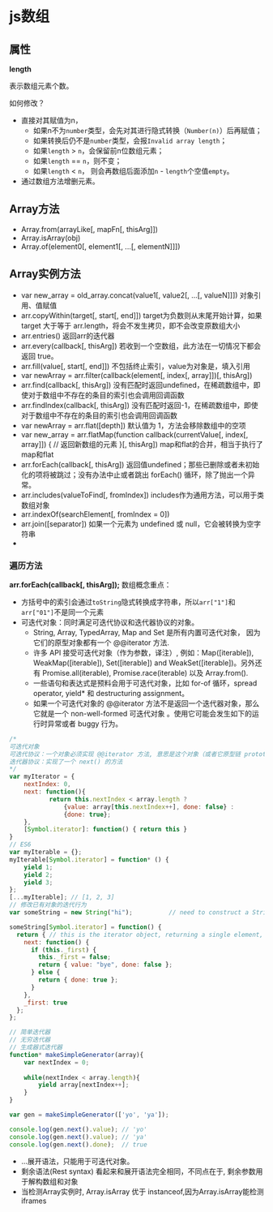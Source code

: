 # js数组
## 属性
**length**

表示数组元素个数。

如何修改？
- 直接对其赋值为n，
  - 如果n不为`number`类型，会先对其进行隐式转换（`Number(n)`）后再赋值；
  - 如果转换后仍不是`number`类型，会报`Invalid array length`；
  - 如果`length` > `n`，会保留前n位数组元素；
  - 如果`length` == `n`，则不变；
  - 如果`length` < `n`， 则会再数组后面添加`n` - `length`个空值`empty`。
- 通过数组方法增删元素。

## Array方法
- Array.from(arrayLike[, mapFn[, thisArg]])
- Array.isArray(obj)
- Array.of(element0[, element1[, ...[, elementN]]])
## Array实例方法
- var new_array = old_array.concat(value1[, value2[, ...[, valueN]]]) 对象引用、值赋值
- arr.copyWithin(target[, start[, end]]) target为负数则从末尾开始计算，如果 target 大于等于 arr.length，将会不发生拷贝，即不会改变原数组大小
- arr.entries() 返回arr的迭代器
- arr.every(callback[, thisArg]) 若收到一个空数组，此方法在一切情况下都会返回 true。
- arr.fill(value[, start[, end]]) 不包括终止索引，value为对象是，填入引用
- var newArray = arr.filter(callback(element[, index[, array]])[, thisArg])
- arr.find(callback[, thisArg]) 没有匹配时返回undefined，在稀疏数组中，即使对于数组中不存在的条目的索引也会调用回调函数
- arr.findIndex(callback[, thisArg]) 没有匹配时返回-1，在稀疏数组中，即使对于数组中不存在的条目的索引也会调用回调函数
- var newArray = arr.flat([depth]) 默认值为 1，方法会移除数组中的空项
- var new_array = arr.flatMap(function callback(currentValue[, index[, array]]) {
    // 返回新数组的元素
}[, thisArg]) map和flat的合并，相当于执行了map和flat
- arr.forEach(callback[, thisArg]) 返回值undefined；那些已删除或者未初始化的项将被跳过；没有办法中止或者跳出 forEach() 循环，除了抛出一个异常。
- arr.includes(valueToFind[, fromIndex]) includes作为通用方法，可以用于类数组对象
- arr.indexOf(searchElement[, fromIndex = 0])
- arr.join([separator]) 如果一个元素为 undefined 或 null，它会被转换为空字符串
- 
### 遍历方法
**arr.forEach(callback[, thisArg]);**
数组概念重点：
- 方括号中的索引会通过`toString`隐式转换成字符串，所以`arr["1"]`和`arr["01"]`不是同一个元素
- 可迭代对象：同时满足可迭代协议和迭代器协议的对象。
  - String, Array, TypedArray, Map and Set 是所有内置可迭代对象， 因为它们的原型对象都有一个 @@iterator 方法. 
  - 许多 API 接受可迭代对象（作为参数，译注）, 例如：Map([iterable]), WeakMap([iterable]), Set([iterable]) and WeakSet([iterable])。另外还有 Promise.all(iterable), Promise.race(iterable) 以及 Array.from().
  - 一些语句和表达式是预料会用于可迭代对象，比如 for-of 循环，spread operator, yield* 和 destructuring assignment。
  - 如果一个可迭代对象的 @@iterator 方法不是返回一个迭代器对象，那么它就是一个 non-well-formed 可迭代对象 。使用它可能会发生如下的运行时异常或者 buggy 行为。
```js
/*
可迭代对象
可迭代协议：一个对象必须实现 @@iterator 方法, 意思是这个对象（或者它原型链 prototype chain 上的某个对象）必须有一个名字是 Symbol.iterator 的属性
迭代器协议：实现了一个 next() 的方法
*/
var myIterator = {
    nextIndex: 0,
    next: function(){
           return this.nextIndex < array.length ?
               {value: array[this.nextIndex++], done: false} :
               {done: true};
    },
    [Symbol.iterator]: function() { return this }
}
// ES6
var myIterable = {};
myIterable[Symbol.iterator] = function* () {
    yield 1;
    yield 2;
    yield 3;
};
[...myIterable]; // [1, 2, 3]
// 修改已有对象的迭代行为
var someString = new String("hi");          // need to construct a String object explicitly to avoid auto-boxing

someString[Symbol.iterator] = function() {
  return { // this is the iterator object, returning a single element, the string "bye"
    next: function() {
      if (this._first) {
        this._first = false;
        return { value: "bye", done: false };
      } else {
        return { done: true };
      }
    },
    _first: true
  };
};

// 简单迭代器
// 无穷迭代器
// 生成器式迭代器
function* makeSimpleGenerator(array){
    var nextIndex = 0;
    
    while(nextIndex < array.length){
        yield array[nextIndex++];
    }
}

var gen = makeSimpleGenerator(['yo', 'ya']);

console.log(gen.next().value); // 'yo'
console.log(gen.next().value); // 'ya'
console.log(gen.next().done);  // true
```
- ...展开语法，只能用于可迭代对象。
- 剩余语法(Rest syntax) 看起来和展开语法完全相同，不同点在于, 剩余参数用于解构数组和对象
- 当检测Array实例时, Array.isArray 优于 instanceof,因为Array.isArray能检测iframes